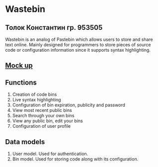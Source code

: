 # Wastebin
## Толок Константин гр. 953505
Wastebin is an analog of Pastebin which allows users to store and share text online. Mainly designed for programmers to store pieces of source code or configuration information since it supports syntax highlighting.
## [Mock up](https://www.figma.com/file/SsrQvG8vZbYgjTmA1DjRhe/Wastebin?node-id=0%3A1)
## Functions
1. Creation of code bins
2. Live syntax highlighting
3. Configuration of bin expiration, publicity and password
4. View most recent public bins
5. Search through your own bins
6. View any public bin, edit your bins
7. Configuration of user profile
## Data models
1. User model. Used for authentication.
2. Bin model. Used for storing code along with its configuration.
